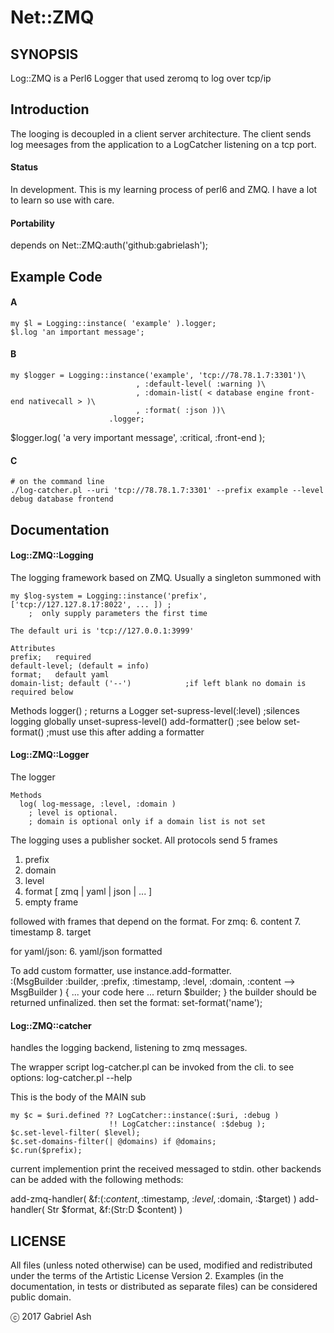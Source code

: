 # Net::ZMQ

## SYNOPSIS

Log::ZMQ is a Perl6 Logger that used zeromq to log over tcp/ip

## Introduction

The looging is decoupled in a client server architecture. The client sends
log meesages from the application to a LogCatcher listening on a tcp port.

#### Status

In development. This is my learning process of perl6 and ZMQ. I have a lot to learn so use with care.


#### Portability
  depends on Net::ZMQ:auth('github:gabrielash');

## Example Code

#### A
    my $l = Logging::instance( 'example' ).logger;
    $l.log 'an important message';

#### B
    my $logger = Logging::instance('example', 'tcp://78.78.1.7:3301')\
                                , :default-level( :warning )\
                                , :domain-list( < database engine front-end nativecall > )\
                                , :format( :json ))\
                          .logger;      

  $logger.log( 'a very important message', :critical, :front-end );

#### C
    # on the command line
    ./log-catcher.pl --uri 'tcp://78.78.1.7:3301' --prefix example --level debug database frontend

## Documentation

#### Log::ZMQ::Logging

  The logging framework based on ZMQ. Usually a singleton summoned with

    my $log-system = Logging::instance('prefix', ['tcp://127.127.8.17:8022', ... ]) ;
        ;  only supply parameters the first time

    The default uri is 'tcp://127.0.0.1:3999'

    Attributes
    prefix;   required
    default-level; (default = info)
    format;   default yaml
    domain-list; default ('--')            ;if left blank no domain is required below

  Methods
    logger()  ; returns a Logger
    set-supress-level(:level)               ;silences logging globally
    unset-supress-level()
    add-formatter()                         ;see below
    set-format()                            ;must use this after adding a formatter


#### Log::ZMQ::Logger

The logger

    Methods
      log( log-message, :level, :domain )
        ; level is optional.
        ; domain is optional only if a domain list is not set


The logging uses a publisher socket. All protocols send 5 frames
  1. prefix
  2. domain
  3. level
  4. format [ zmq | yaml | json | ... ]
  5. empty frame

followed with frames that depend on the format.
For zmq:
  6. content
  7. timestamp
  8. target

for yaml/json:
  6. yaml/json formatted  

To add custom formatter, use instance.add-formatter.  
  :(MsgBuilder :builder, :prefix, :timestamp, :level, :domain,  :content
                        --> MsgBuilder ) {
  ... your code here ...
  return $builder;
  }
    the builder should be returned unfinalized.
  then set the format:
    set-format('name');

#### Log::ZMQ::catcher

handles the logging backend, listening to zmq messages.

The wrapper script log-catcher.pl can be invoked from the cli. to see options:
    log-catcher.pl --help

This is the body of the MAIN sub

    my $c = $uri.defined ?? LogCatcher::instance(:$uri, :debug )
                          !! LogCatcher::instance( :$debug );
    $c.set-level-filter( $level);
    $c.set-domains-filter(| @domains) if @domains;
    $c.run($prefix);

current implemention print the received messaged to stdin. other backends can be added
with the following methods:

  add-zmq-handler( &f:(:$content, :$timestamp, :$level, :$domain, :$target) )
  add-handler( Str $format,  &f:(Str:D $content) )


## LICENSE

All files (unless noted otherwise) can be used, modified and redistributed
under the terms of the Artistic License Version 2. Examples (in the
documentation, in tests or distributed as separate files) can be considered
public domain.

ⓒ 2017 Gabriel Ash
